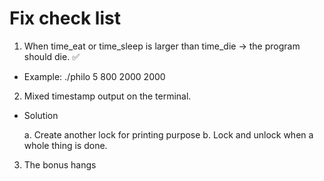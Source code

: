 # Fix check list

1.	When time_eat or time_sleep is larger than time_die -> the program should die.  ✅

-	Example: ./philo 5 800 2000 2000

2.	Mixed timestamp output on the terminal.

-	Solution

	a. Create another lock for printing purpose
	b. Lock and unlock when a whole thing is done.

3. The bonus hangs